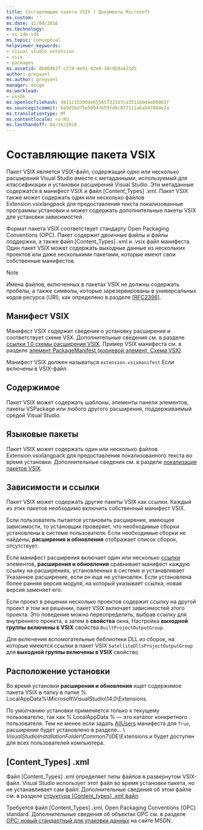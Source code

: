 ```yaml
---
title: Составляющие пакета VSIX | Документы Microsoft
ms.custom: ''
ms.date: 11/04/2016
ms.technology:
- vs-ide-sdk
ms.topic: conceptual
helpviewer_keywords:
- visual studio extension
- vsix
- packages
ms.assetid: 8b86d62f-c274-4e91-82e0-38cdb9a423d5
author: gregvanl
ms.author: gregvanl
manager: douge
ms.workload:
- vssdk
ms.openlocfilehash: d811c1539dde655657331b7ca3511bbd4e80063f
ms.sourcegitcommit: 6a9d5bd75e50947659fd6c837111a6a547884e2a
ms.translationtype: MT
ms.contentlocale: ru-RU
ms.lasthandoff: 04/16/2018
---
```

# <a name="anatomy-of-a-vsix-package"></a>Составляющие пакета VSIX
Пакет VSIX является VSIX-файл, содержащий одно или несколько расширений Visual Studio вместе с метаданными, используемый для классификации и установки расширений Visual Studio. Эти метаданные содержатся в манифест VSIX и файл [Content_Types] .xml. Пакет VSIX также может содержать один или несколько файлов Extension.vsixlangpack для предоставления текста локализованные программы установки и может содержать дополнительные пакеты VSIX для установки зависимостей.  
  
 Формат пакета VSIX соответствует стандарту Open Packaging Conventions (OPC). Пакет содержит двоичные файлы и файлы поддержки, а также файл [Content_Types] .xml и .vsix файл манифеста. Один пакет VSIX может содержать выходные данные из нескольких проектов или даже несколькими пакетами, которые имеют свои собственные манифестов.  
  
> [!NOTE]
>  Имена файлов, включенных в пакетах VSIX не должны содержать пробелы, а также символы, которые зарезервированы в универсальных кодов ресурса (URI), как определено в разделе [ \[RFC2396\]](http://go.microsoft.com/fwlink/?LinkId=90339).  
  
## <a name="the-vsix-manifest"></a>Манифест VSIX  
 Манифест VSIX содержит сведения о установку расширения и соответствует схеме VSX. Дополнительные сведения см. в разделе [ссылки 1.0 схемы расширения VSIX](http://msdn.microsoft.com/en-us/76e410ec-b1fb-4652-ac98-4a4c52e09a2b). Пример VSIX манифеста см. в разделе [элемент PackageManifest (корневой элемент, Схема VSX)](http://msdn.microsoft.com/en-us/f8ae42ba-775a-4d2b-976a-f556e147f187).  
  
 Манифест VSIX должен называться `extension.vsixmanifest` Если включены в VSIX-файл.  
  
## <a name="the-content"></a>Содержимое  
 Пакет VSIX может содержать шаблоны, элементы панели элементов, пакеты VSPackage или любого другого расширения, поддерживаемый средой Visual Studio.  
  
## <a name="language-packs"></a>Языковые пакеты  
 Пакет VSIX может содержать один или несколько файлов Extension.vsixlangpack для предоставления локализованного текста во время установки. Дополнительные сведения см. в разделе [локализация пакетов VSIX](../extensibility/localizing-vsix-packages.md).  
  
## <a name="dependencies-and-references"></a>Зависимости и ссылки  
 Пакет VSIX может содержать другие пакеты VSIX как ссылки. Каждый из этих пакетов необходимо включить собственный манифест VSIX.  
  
 Если пользователь пытается установить расширение, имеющее зависимости, то установщик проверяет, что необходимые сборки установлены в системе пользователя. Если необходимые сборки не найдены, **расширения и обновления** отображает список сборок, отсутствует.  
  
 Если манифест расширения включает один или несколько [ссылки](http://msdn.microsoft.com/en-us/32c52934-e81e-4b53-8cb6-4df45ef7bfa8) элементов, **расширения и обновления** сравнивает манифест каждую ссылку на расширениях, установленных в системе и устанавливает Указанное расширение, если он еще не установлен. Если установлена более ранняя версия модуля, на который указывает ссылка, новая версия заменяет его.  
  
 Если проект в решении несколько проектов содержит ссылку на другой проект в том же решении, пакет VSIX включает зависимостей этого проекта. Это поведение можно переопределить, выбрав ссылку для внутреннего проекта, а затем в **свойства** окна, Настройка **выходной группы включены в VSIX** свойства `BuiltProjectOutputGroup`.  
  
 Для включения вспомогательные библиотеки DLL из сборок, на которые имеются ссылки в пакет VSIX `SatelliteDllsProjectOutputGroup` для **выходной группы включены в VSIX** свойство.  
  
## <a name="installation-location"></a>Расположение установки  
 Во время установки **расширения и обновления** ищет содержимое пакета VSIX в папку в папке % LocalAppData%\Microsoft\VisualStudio\14.0\Extensions.  
  
 По умолчанию установки применяется только к текущему пользователю, так как % LocalAppData % — это каталог конкретного пользователя. Тем не менее если задать [AllUsers](http://msdn.microsoft.com/en-us/ac817f50-3276-4ddb-b467-8bbb1432455b) манифеста для `True`, расширение будет установлено в разделе... \\ *VisualStudioInstallationFolder*\Common7\IDE\Extensions и будет доступен для всех пользователей компьютера.  
  
## <a name="contenttypesxml"></a>[Content_Types] .xml  
 Файл [Content_Types] .xml определяет типы файлов в развернутом VSIX-файл. Visual Studio использует этот файл во время установки пакета, но не устанавливает сам файл. Дополнительные сведения об этом файле см. в разделе [структура [Content_types] .xml файл](the-structure-of-the-content-types-dot-xml-file.md).  
  
 Требуется файл [Content_Types] .xml, Open Packaging Conventions (OPC) standard. Дополнительные сведения об объектах OPC см. в разделе [OPC: новый стандартный для упаковки данных](http://go.microsoft.com/fwlink/?LinkID=148207) на сайте MSDN.